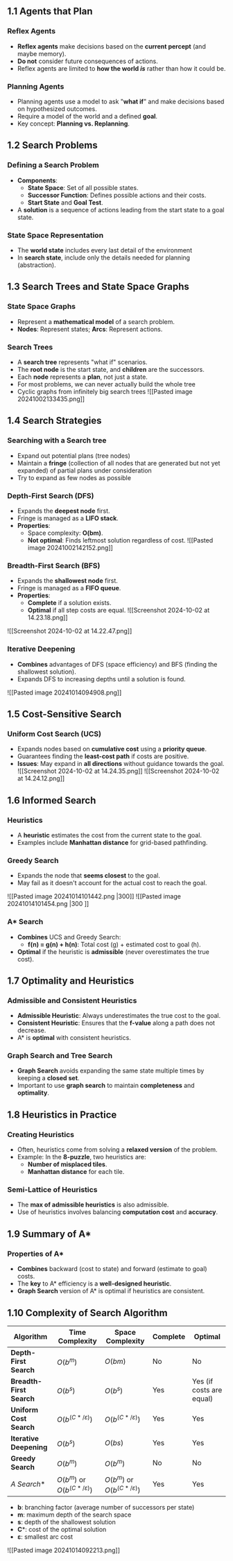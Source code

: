 ## 1.1 Agents that Plan

### Reflex Agents
- **Reflex agents** make decisions based on the **current percept** (and maybe memory).
- **Do not** consider future consequences of actions.
- Reflex agents are limited to **how the world *is*** rather than how it could be.

### Planning Agents
- Planning agents use a model to ask "**what if**" and make decisions based on hypothesized outcomes.
- Require a model of the world and a defined **goal**.
- Key concept: **Planning vs. Replanning**.

## 1.2 Search Problems

### Defining a Search Problem
- **Components**:
  - **State Space**: Set of all possible states.
  - **Successor Function**: Defines possible actions and their costs.
  - **Start State** and **Goal Test**.
- A **solution** is a sequence of actions leading from the start state to a goal state.

### State Space Representation
- The **world state** includes every last detail of the environment
- In **search state**, include only the details needed for planning (abstraction).

## 1.3 Search Trees and State Space Graphs

### State Space Graphs
- Represent a **mathematical model** of a search problem.
- **Nodes**: Represent states; **Arcs**: Represent actions.
### Search Trees
- A **search tree** represents "what if" scenarios.
- The **root node** is the start state, and **children** are the successors.
- Each **node** represents a **plan**, not just a state.
- For most problems, we can never actually build the whole tree
- Cyclic graphs from infinitely big search trees
![[Pasted image 20241002133435.png]]
## 1.4 Search Strategies
### Searching with a Search tree
- Expand out potential plans (tree nodes)
- Maintain a **fringe** (collection of all nodes that are generated but not yet expanded) of partial plans under consideration
- Try to expand as few nodes as possible
### Depth-First Search (DFS)
- Expands the **deepest node** first.
- Fringe is managed as a **LIFO stack**.
- **Properties**:
  - Space complexity: **O(bm)**.
  - **Not optimal**: Finds leftmost solution regardless of cost.
![[Pasted image 20241002142152.png]]

### Breadth-First Search (BFS)
- Expands the **shallowest node** first.
- Fringe is managed as a **FIFO queue**.
- **Properties**:
  - **Complete** if a solution exists.
  - **Optimal** if all step costs are equal.
![[Screenshot 2024-10-02 at 14.23.18.png]]

![[Screenshot 2024-10-02 at 14.22.47.png]]
### Iterative Deepening
- **Combines** advantages of DFS (space efficiency) and BFS (finding the shallowest solution).
- Expands DFS to increasing depths until a solution is found.

![[Pasted image 20241014094908.png]]

## 1.5 Cost-Sensitive Search

### Uniform Cost Search (UCS)
- Expands nodes based on **cumulative cost** using a **priority queue**.
- Guarantees finding the **least-cost path** if costs are positive.
- **Issues**: May expand in **all directions** without guidance towards the goal.
![[Screenshot 2024-10-02 at 14.24.35.png]] ![[Screenshot 2024-10-02 at 14.24.12.png]]
## 1.6 Informed Search

### Heuristics
- A **heuristic** estimates the cost from the current state to the goal.
- Examples include **Manhattan distance** for grid-based pathfinding.

### Greedy Search
- Expands the node that **seems closest** to the goal.
- May fail as it doesn't account for the actual cost to reach the goal.

![[Pasted image 20241014101442.png |300]] ![[Pasted image 20241014101454.png |300 ]]
### A* Search
- **Combines** UCS and Greedy Search:
  - **f(n) = g(n) + h(n)**: Total cost (g) + estimated cost to goal (h).
- **Optimal** if the heuristic is **admissible** (never overestimates the true cost).

## 1.7 Optimality and Heuristics

### Admissible and Consistent Heuristics
- **Admissible Heuristic**: Always underestimates the true cost to the goal.
- **Consistent Heuristic**: Ensures that the **f-value** along a path does not decrease.
- A* is **optimal** with consistent heuristics.

### Graph Search and Tree Search
- **Graph Search** avoids expanding the same state multiple times by keeping a **closed set**.
- Important to use **graph search** to maintain **completeness** and **optimality**.

## 1.8 Heuristics in Practice

### Creating Heuristics
- Often, heuristics come from solving a **relaxed version** of the problem.
- Example: In the **8-puzzle**, two heuristics are:
  - **Number of misplaced tiles**.
  - **Manhattan distance** for each tile.

### Semi-Lattice of Heuristics
- The **max of admissible heuristics** is also admissible.
- Use of heuristics involves balancing **computation cost** and **accuracy**.

## 1.9 Summary of A*

### Properties of A*
- **Combines** backward (cost to state) and forward (estimate to goal) costs.
- The **key** to A* efficiency is a **well-designed heuristic**.
- **Graph Search** version of A* is optimal if heuristics are consistent.


## 1.10 Complexity of Search Algorithm

| **Algorithm**            | **Time Complexity**         | **Space Complexity**        | **Complete** | **Optimal**              |
| ------------------------ | --------------------------- | --------------------------- | ------------ | ------------------------ |
| **Depth-First Search**   | $O(b^m)$                    | $O(bm)$                     | No           | No                       |
| **Breadth-First Search** | $O(b^s)$                    | $O(b^s)$                    | Yes          | Yes (if costs are equal) |
| **Uniform Cost Search**  | $O(b^{(C*/ε)})$             | $O(b^{(C*/ε)})$             | Yes          | Yes                      |
| **Iterative Deepening**  | $O(b^s)$                    | $O(bs)$                     | Yes          | Yes                      |
| **Greedy Search**        | $O(b^m)$                    | $O(b^m)$                    | No           | No                       |
| **A* Search**            | $O(b^m)$ or $O(b^{(C*/ε)})$ | $O(b^m)$ or $O(b^{(C*/ε)})$ | Yes          | Yes                      |

- **b**: branching factor (average number of successors per state)
- **m**: maximum depth of the search space
- **s**: depth of the shallowest solution
- **C***: cost of the optimal solution
- **ε**: smallest arc cost

![[Pasted image 20241014092213.png]]